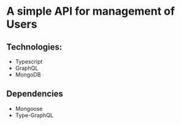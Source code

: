 # A simple API for management of Users

## Technologies:

- Typescript
- GraphQL
- MongoDB

## Dependencies

- Mongoose
- Type-GraphQL
